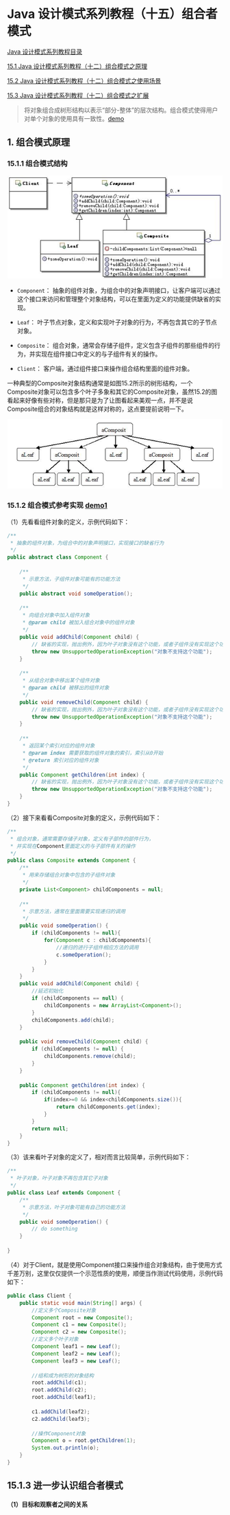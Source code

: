 # Java 设计模式系列教程（十五）组合者模式

[Java 设计模式系列教程目录](https://github.com/binarylei/java/blob/master/%E8%AE%BE%E8%AE%A1%E6%A8%A1%E5%BC%8F/01.%20Java%20%E8%AE%BE%E8%AE%A1%E6%A8%A1%E5%BC%8F%E7%B3%BB%E5%88%97%E6%95%99%E7%A8%8B%EF%BC%88%E4%B8%80%EF%BC%89%E7%9B%AE%E5%BD%95.md)

[15.1 Java 设计模式系列教程（十二）组合模式之原理]()

[15.2 Java 设计模式系列教程（十二）组合模式之使用场景]()

[15.3 Java 设计模式系列教程（十二）组合模式之扩展]()

> 将对象组合成树形结构以表示“部分-整体”的层次结构。组合模式使得用户对单个对象的使用具有一致性。[demo]()

## 1. 组合模式原理

### 15.1.1 组合模式结构

![15.1组合模式结构示意图](img/15.1.jpg)

* `Component`： 抽象的组件对象，为组合中的对象声明接口，让客户端可以通过这个接口来访问和管理整个对象结构，可以在里面为定义的功能提供缺省的实现。

* `Leaf`： 叶子节点对象，定义和实现叶子对象的行为，不再包含其它的子节点对象。

* `Composite`： 组合对象，通常会存储子组件，定义包含子组件的那些组件的行为，并实现在组件接口中定义的与子组件有关的操作。

* `Client`： 客户端，通过组件接口来操作组合结构里面的组件对象。

一种典型的Composite对象结构通常是如图15.2所示的树形结构，一个Composite对象可以包含多个叶子多象和其它的Composite对象，虽然15.2的图看起来好像有些对称，但是那只是为了让图看起来美观一点，并不是说Composite组合的对象结构就是这样对称的，这点要提前说明一下。

![15.2典型的Composite对象结构](img/15.2.jpg)

### 15.1.2 组合模式参考实现 [demo1]()

（1）先看看组件对象的定义，示例代码如下：

```java
/**
 * 抽象的组件对象，为组合中的对象声明接口，实现接口的缺省行为
 */
public abstract class Component {

    /**
     * 示意方法，子组件对象可能有的功能方法
     */
    public abstract void someOperation();

    /**
     * 向组合对象中加入组件对象
     * @param child 被加入组合对象中的组件对象
     */
    public void addChild(Component child) {
        // 缺省的实现，抛出例外，因为叶子对象没有这个功能，或者子组件没有实现这个功能
        throw new UnsupportedOperationException("对象不支持这个功能");
    }

    /**
     * 从组合对象中移出某个组件对象
     * @param child 被移出的组件对象
     */
    public void removeChild(Component child) {
        // 缺省的实现，抛出例外，因为叶子对象没有这个功能，或者子组件没有实现这个功能
        throw new UnsupportedOperationException("对象不支持这个功能");
    }

    /**
     * 返回某个索引对应的组件对象
     * @param index 需要获取的组件对象的索引，索引从0开始
     * @return 索引对应的组件对象
     */
    public Component getChildren(int index) {
        // 缺省的实现，抛出例外，因为叶子对象没有这个功能，或者子组件没有实现这个功能
        throw new UnsupportedOperationException("对象不支持这个功能");
    }
}
```

（2）接下来看看Composite对象的定义，示例代码如下：

```java
/**
 * 组合对象，通常需要存储子对象，定义有子部件的部件行为，
 * 并实现在Component里面定义的与子部件有关的操作
 */
public class Composite extends Component {
    /**
     * 用来存储组合对象中包含的子组件对象
     */
    private List<Component> childComponents = null;

    /**
     * 示意方法，通常在里面需要实现递归的调用
     */
    public void someOperation() {
        if (childComponents != null){
            for(Component c : childComponents){
                //递归的进行子组件相应方法的调用
                c.someOperation();
            }
        }
    }
    public void addChild(Component child) {
        //延迟初始化
        if (childComponents == null) {
            childComponents = new ArrayList<Component>();
        }
        childComponents.add(child);
    }

    public void removeChild(Component child) {
        if (childComponents != null) {
            childComponents.remove(child);
        }
    }

    public Component getChildren(int index) {
        if (childComponents != null){
            if(index>=0 && index<childComponents.size()){
                return childComponents.get(index);
            }
        }
        return null;
    }
}
```

（3）该来看叶子对象的定义了，相对而言比较简单，示例代码如下：

```java
/**
 * 叶子对象，叶子对象不再包含其它子对象
 */
public class Leaf extends Component {
    /**
     * 示意方法，叶子对象可能有自己的功能方法
     */
    public void someOperation() {
        // do something
    }

}
```

（4）对于Client，就是使用Component接口来操作组合对象结构，由于使用方式千差万别，这里仅仅提供一个示范性质的使用，顺便当作测试代码使用，示例代码如下：

```java
public class Client {
    public static void main(String[] args) {
        //定义多个Composite对象
        Component root = new Composite();
        Component c1 = new Composite();
        Component c2 = new Composite();
        //定义多个叶子对象
        Component leaf1 = new Leaf();
        Component leaf2 = new Leaf();
        Component leaf3 = new Leaf();

        //组和成为树形的对象结构
        root.addChild(c1);
        root.addChild(c2);
        root.addChild(leaf1);

        c1.addChild(leaf2);
        c2.addChild(leaf3);

        //操作Component对象
        Component o = root.getChildren(1);
        System.out.println(o);
    }
}
```

## 15.1.3 进一步认识组合者模式

#### （1）目标和观察者之间的关系